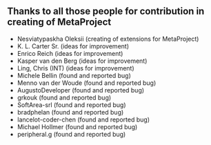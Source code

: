 ## Thanks to all those people for contribution in creating of MetaProject

- Nesviatypaskha Oleksii (creating of extensions for MetaProject)
- K. L. Carter Sr. (ideas for improvement)
- Enrico Reich (ideas for improvement)
- Kasper van den Berg (ideas for improvement)
- Ling, Chris (INT) (ideas for improvement)
- Michele Bellin (found and reported bug)
- Menno van der Woude (found and reported bug)
- AugustoDeveloper (found and reported bug)
- grkouk (found and reported bug)
- SoftArea-srl (found and reported bug)
- bradphelan (found and reported bug)
- lancelot-coder-chen (found and reported bug)
- Michael Hollmer (found and reported bug)
- peripheral.g (found and reported bug)
